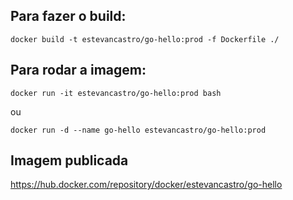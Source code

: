 ## Para fazer o build:

```docker build -t estevancastro/go-hello:prod -f Dockerfile ./```

## Para rodar a imagem:

```docker run -it estevancastro/go-hello:prod bash```

ou 

```docker run -d --name go-hello estevancastro/go-hello:prod```

## Imagem publicada

https://hub.docker.com/repository/docker/estevancastro/go-hello